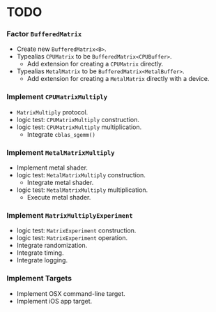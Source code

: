 TODO
====

### Factor `BufferedMatrix`
- Create new `BufferedMatrix<B>`.
- Typealias `CPUMatrix` to be `BufferedMatrix<CPUBuffer>`.
    - Add extension for creating a `CPUMatrix` directly.
- Typealias `MetalMatrix` to be `BufferedMatrix<MetalBuffer>`.
    - Add extension for creating a `MetalMatrix` directly with a device.

### Implement `CPUMatrixMultiply`
- `MatrixMultiply` protocol.
- logic test: `CPUMatrixMultiply` construction.
- logic test: `CPUMatrixMultiply` multiplication.
    - Integrate `cblas_sgemm()`

### Implement `MetalMatrixMultiply`
- Implement metal shader.
- logic test: `MetalMatrixMultiply` construction.
    - Integrate metal shader.
- logic test: `MetalMatrixMultiply` multiplication.
    - Execute metal shader.

### Implement `MatrixMultiplyExperiment`
- logic test: `MatrixExperiment` construction.
- logic test: `MatrixExperiment` operation.
- Integrate randomization.
- Integrate timing.
- Integrate logging.

### Implement Targets
- Implement OSX command-line target.
- Implement iOS app target.
